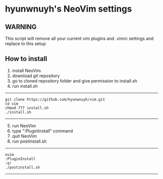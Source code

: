 # hyunwnuyh's NeoVim settings

## WARNING
This script will remove all your current vim plugins and .vimrc settings and replace to this setup

## How to install
1. install NeoVim
2. download git repository
3. go to cloned repository folder and give permission to install.sh
4. run install.sh
----------------------------------------------------
    git clone https://github.com/hyunwnuyh/vim.git
    cd vim
    chmod 777 install.sh
    ./install.sh
----------------------------------------------------
5. run NeoVim
6. type ":PluginInstall" command
7. quit NeoVim
8. run postinstall.sh
----------------------------------------------------
    nvim
    :PluginInstall
    :q!
    ./postinstall.sh
----------------------------------------------------

